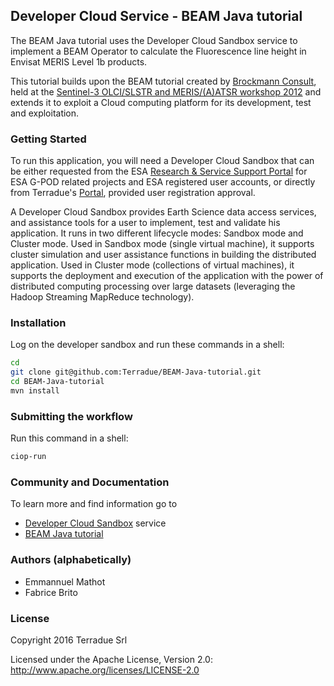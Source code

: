 ## Developer Cloud Service - BEAM Java tutorial

The BEAM Java tutorial uses the Developer Cloud Sandbox service to implement a BEAM Operator to calculate the Fluorescence line height in Envisat MERIS Level 1b products.

This tutorial builds upon the BEAM tutorial created by [Brockmann Consult](http://www.brockmann-consult.de), held at the [Sentinel-3 OLCI/SLSTR and MERIS/(A)ATSR workshop 2012](http://www.sen3symposium.org/) and extends it to exploit a Cloud computing platform for its development, test and exploitation.

### Getting Started 

To run this application, you will need a Developer Cloud Sandbox that can be either requested from the ESA [Research & Service Support Portal](http://eogrid.esrin.esa.int/cloudtoolbox/) for ESA G-POD related projects and ESA registered user accounts, or directly from Terradue's [Portal](http://www.terradue.com/partners), provided user registration approval. 

A Developer Cloud Sandbox provides Earth Science data access services, and assistance tools for a user to implement, test and validate his application.
It runs in two different lifecycle modes: Sandbox mode and Cluster mode. 
Used in Sandbox mode (single virtual machine), it supports cluster simulation and user assistance functions in building the distributed application.
Used in Cluster mode (collections of virtual machines), it supports the deployment and execution of the application with the power of distributed computing processing over large datasets (leveraging the Hadoop Streaming MapReduce technology). 
### Installation 

Log on the developer sandbox and run these commands in a shell:

```bash
cd
git clone git@github.com:Terradue/BEAM-Java-tutorial.git
cd BEAM-Java-tutorial
mvn install
```

### Submitting the workflow

Run this command in a shell:

```bash
ciop-run
```

### Community and Documentation

To learn more and find information go to 

* [Developer Cloud Sandbox](http://docs.terradue.com/developer) service 
* [BEAM Java tutorial](http://docs.terradue.com/developer/field/ocean_color/lib_beam_flh) 

### Authors (alphabetically)

* Emmannuel Mathot 
* Fabrice Brito

### License

Copyright 2016 Terradue Srl

Licensed under the Apache License, Version 2.0: http://www.apache.org/licenses/LICENSE-2.0
